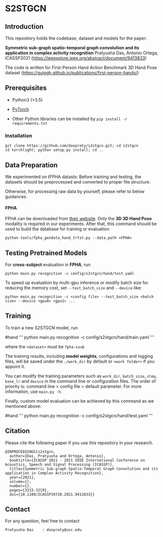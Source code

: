 # S2STGCN

## Introduction
This repository holds the codebase, dataset and models for the paper:

**Symmetric sub-graph spatio-temporal graph convolution and its application in complex activity recognition** Pratyusha Das, Antonio Ortega, ICASSP2021 (https://ieeexplore.ieee.org/abstract/document/9413833)


The code is written for First-Person Hand Action Benchmark 3D Hand Pose dataset (https://guiggh.github.io/publications/first-person-hands/)



## Prerequisites
- Python3 (>3.5)
- [PyTorch](http://pytorch.org/)

- Other Python libraries can be installed by `pip install -r requirements.txt`


### Installation
``` shell
git clone https://github.com/daspraty/s2stgcn.git; cd s2stgcn
cd torchlight; python setup.py install; cd ..
```


## Data Preparation

We experimented on tFPHA datasts:
Before training and testing,
the datasets should be preprocessed and converted to proper file structure.



Otherwise, for processing raw data by yourself,
please refer to below guidances.

#### FPHA
FPHA can be downloaded from [their website](https://guiggh.github.io/publications/first-person-hands/).
Only the **3D 3D Hand Pose** modality is required in our experiments. After that, this command should be used to build the database for training or evaluation:
```
python tools/fpha_gendata_hand_trtst.py --data_path <FPHA>
```



## Testing Pretrained Models

<!-- ### Evaluation
Once datasets ready, we can start the evaluation. -->

For **cross-subject** evaluation in **FPHA**, run
```
python main.py recognition -c config/s2stgcn/hand/test.yaml
```


To speed up evaluation by multi-gpu inference or modify batch size for reducing the memory cost, set ```--test_batch_size``` and ```--device``` like:
```
python main.py recognition -c <config file> --test_batch_size <batch size> --device <gpu0> <gpu1> ...
```



## Training
To train a new S2STGCN model, run


#hand
''' python main.py recognition -c config/s2stgcn/hand/train.yaml '''

where the ```<dataset>``` must be ```fpha-xsub```

The training results, including **model weights**, configurations and logging files, will be saved under the ```./work_dir``` by default or ```<work folder>``` if you appoint it.

You can modify the training parameters such as ```work_dir```, ```batch_size```, ```step```, ```base_lr``` and ```device``` in the command line or configuration files. The order of priority is:  command line > config file > default parameter. For more information, use ```main.py -h```.

Finally, custom model evaluation can be achieved by this command as we mentioned above:

#hand
''' python main.py recognition -c config/s2stgcn/hand/test.yaml '''

## Citation
Please cite the following paper if you use this repository in your research.
```
@INPROCEEDINGS{s2stgcn,
  author={Das, Pratyusha and Ortega, Antonio},
  booktitle={ICASSP 2021 - 2021 IEEE International Conference on Acoustics, Speech and Signal Processing (ICASSP)},
  title={Symmetric Sub-graph Spatio-Temporal Graph Convolution and its application in Complex Activity Recognition},
  year={2021},
  volume={},
  number={},
  pages={3215-3219},
  doi={10.1109/ICASSP39728.2021.9413833}}
```

## Contact
For any question, feel free to contact
```
Pratyusha Das    : daspraty@usc.edu

```
